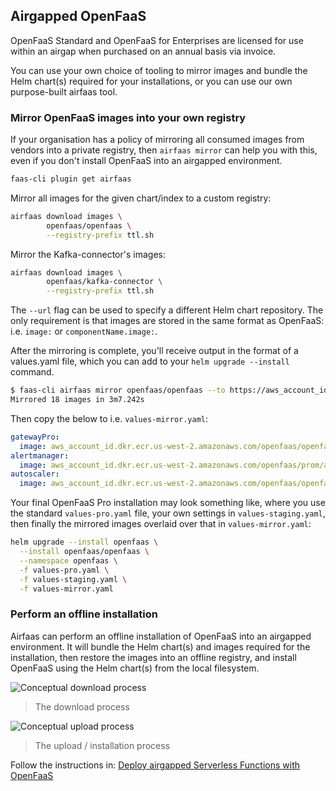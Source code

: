 ## Airgapped OpenFaaS

OpenFaaS Standard and OpenFaaS for Enterprises are licensed for use within an airgap when purchased on an annual basis via invoice.

You can use your own choice of tooling to mirror images and bundle the Helm chart(s) required for your installations, or you can use our own purpose-built airfaas tool.

### Mirror OpenFaaS images into your own registry

If your organisation has a policy of mirroring all consumed images from vendors into a private registry, then `airfaas mirror` can help you with this, even if you don't install OpenFaaS into an airgapped environment.

```bash
faas-cli plugin get airfaas
```

Mirror all images for the given chart/index to a custom registry:

```bash
airfaas download images \
        openfaas/openfaas \
        --registry-prefix ttl.sh
```

Mirror the Kafka-connector's images:

```bash
airfaas download images \
        openfaas/kafka-connector \
        --registry-prefix ttl.sh
```

The `--url` flag can be used to specify a different Helm chart repository. The only requirement is that images are stored in the same format as OpenFaaS: i.e. `image:` or `componentName.image:`.

After the mirroring is complete, you'll receive output in the format of a values.yaml file, which you can add to your `helm upgrade --install` command.

```bash
$ faas-cli airfaas mirror openfaas/openfaas --to https://aws_account_id.dkr.ecr.us-west-2.amazonaws.com/openfaas
Mirrored 18 images in 3m7.242s
```

Then copy the below to i.e. `values-mirror.yaml`:

```yaml
gatewayPro:
  image: aws_account_id.dkr.ecr.us-west-2.amazonaws.com/openfaas/openfaasltd/gateway:0.4.27
alertmanager:
  image: aws_account_id.dkr.ecr.us-west-2.amazonaws.com/openfaas/prom/alertmanager:v0.27.0
autoscaler:
  image: aws_account_id.dkr.ecr.us-west-2.amazonaws.com/openfaas/openfaasltd/autoscaler:0.3.6
```

Your final OpenFaaS Pro installation may look something like, where you use the standard `values-pro.yaml` file, your own settings in `values-staging.yaml`, then finally the mirrored images overlaid over that in `values-mirror.yaml`:

```bash
helm upgrade --install openfaas \
  --install openfaas/openfaas \
  --namespace openfaas \
  -f values-pro.yaml \
  -f values-staging.yaml \
  -f values-mirror.yaml
```

### Perform an offline installation

Airfaas can perform an offline installation of OpenFaaS into an airgapped environment. It will bundle the Helm chart(s) and images required for the installation, then restore the images into an offline registry, and install OpenFaaS using the Helm chart(s) from the local filesystem.

![Conceptual download process](https://www.openfaas.com/images/2024-04-airgap/download.png)
> The download process

![Conceptual upload process](https://www.openfaas.com/images/2024-04-airgap/restore.png)
> The upload / installation process

Follow the instructions in: [Deploy airgapped Serverless Functions with OpenFaaS](https://www.openfaas.com/blog/airgap-serverless-functions/)